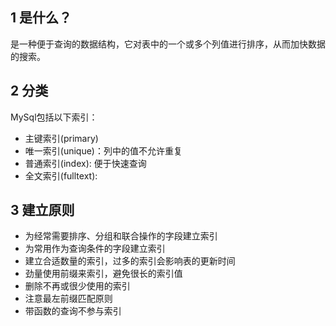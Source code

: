 ## 1 是什么？

是一种便于查询的数据结构，它对表中的一个或多个列值进行排序，从而加快数据的搜索。

## 2 分类

MySql包括以下索引：

- 主键索引(primary)
- 唯一索引(unique)：列中的值不允许重复
- 普通索引(index): 便于快速查询
- 全文索引(fulltext):

## 3 建立原则

- 为经常需要排序、分组和联合操作的字段建立索引
- 为常用作为查询条件的字段建立索引
- 建立合适数量的索引，过多的索引会影响表的更新时间
- 劲量使用前缀来索引，避免很长的索引值
- 删除不再或很少使用的索引
- 注意最左前缀匹配原则
- 带函数的查询不参与索引